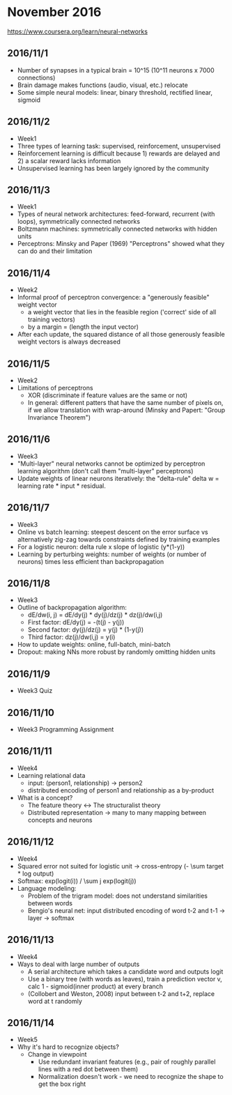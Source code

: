 
# November 2016

https://www.coursera.org/learn/neural-networks

## 2016/11/1

- Number of synapses in a typical brain = 10^15 (10^11 neurons x 7000 connections)
- Brain damage makes functions (audio, visual, etc.) relocate
- Some simple neural models: linear, binary threshold, rectified linear, sigmoid

## 2016/11/2

- Week1
- Three types of learning task: supervised, reinforcement, unsupervised
- Reinforcement learning is difficult because 1) rewards are delayed and 2) a scalar reward lacks information
- Unsupervised learning has been largely ignored by the community

## 2016/11/3

- Week1
- Types of neural network architectures: feed-forward, recurrent (with loops), symmetrically connected networks
- Boltzmann machines: symmetrically connected networks with hidden units
- Perceptrons: Minsky and Paper (1969) "Perceptrons" showed what they can do and their limitation

## 2016/11/4

- Week2
- Informal proof of perceptron convergence: a "generously feasible" weight vector
    - a weight vector that lies in the feasible region ('correct' side of all training vectors)
    - by a margin = (length the input vector)
- After each update, the squared distance of all those generously feasible weight vectors is always decreased

## 2016/11/5

- Week2
- Limitations of perceptrons
    - XOR (discriminate if feature values are the same or not)
    - In general: different patters that have the same number of pixels on, if we allow translation with wrap-around (Minsky and Papert: "Group Invariance Theorem")

## 2016/11/6

- Week3
- "Multi-layer" neural networks cannot be optimized by perceptron learning algorithm (don't call them "multi-layer" perceptrons)
- Update weights of linear neurons iteratively: the "delta-rule" delta w = learning rate * input * residual.

## 2016/11/7

- Week3
- Online vs batch learning: steepest descent on the error surface vs alternatively zig-zag towards constraints defined by training examples
- For a logistic neuron: delta rule x slope of logistic (y*(1-y))
- Learning by perturbing weights: number of weights (or number of neurons) times less efficient than backpropagation

## 2016/11/8

- Week3
- Outline of backpropagation algorithm:
    - dE/dw(i, j) = dE/dy(j) * dy(j)/dz(j) * dz(j)/dw(i,j)
    - First factor: dE/dy(j) = -(t(j) - y(j))
    - Second factor: dy(j)/dz(j) = y(j) * (1-y(j))
    - Third factor: dz(j)/dw(i,j) = y(i)
- How to update weights: online, full-batch, mini-batch
- Dropout: making NNs more robust by randomly omitting hidden units

## 2016/11/9

- Week3 Quiz

## 2016/11/10

- Week3 Programming Assignment

## 2016/11/11

- Week4
- Learning relational data
    - input: (person1, relationship) -> person2
    - distributed encoding of person1 and relationship as a by-product
- What is a concept?
    - The feature theory <-> The structuralist theory
    - Distributed representation -> many to many mapping between concepts and neurons

## 2016/11/12

- Week4
- Squared error not suited for logistic unit -> cross-entropy (- \sum target * log output)
- Softmax: exp(logit(i)) / \sum j exp(logit(j))
- Language modeling:
    - Problem of the trigram model: does not understand similarities between words
    - Bengio's neural net: input distributed encoding of word t-2 and t-1 -> layer -> softmax

## 2016/11/13

- Week4
- Ways to deal with large number of outputs
    - A serial architecture which takes a candidate word and outputs logit
    - Use a binary tree (with words as leaves), train a prediction vector v, calc 1 - sigmoid(inner product) at every branch
    - (Collobert and Weston, 2008) input between t-2 and t+2, replace word at t randomly

## 2016/11/14

- Week5
- Why it's hard to recognize objects?
    - Change in viewpoint
        - Use redundant invariant features (e.g., pair of roughly parallel lines with a red dot between them)
        - Normalization doesn't work - we need to recognize the shape to get the box right
